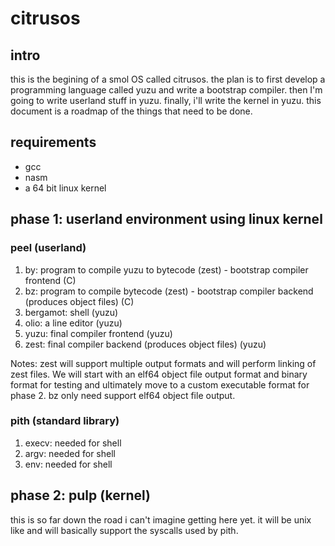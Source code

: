 # citrusos

## intro

this is the begining of a smol OS called citrusos. the plan is to first develop a programming language called yuzu and write a bootstrap compiler. then I'm going to write userland stuff in yuzu. finally, i'll write the kernel in yuzu. this document is a roadmap of the things that need to be done.

## requirements

* gcc
* nasm
* a 64 bit linux kernel

## phase 1: userland environment using linux kernel

### peel (userland)

1. by: program to compile yuzu to bytecode (zest) - bootstrap compiler frontend (C)
2. bz: program to compile bytecode (zest) - bootstrap compiler backend (produces object files) (C)
3. bergamot: shell (yuzu)
4. olio: a line editor (yuzu)
5. yuzu: final compiler frontend (yuzu)
6. zest: final compiler backend (produces object files) (yuzu)

Notes: zest will support multiple output formats and will perform linking of zest files. We will start with
an elf64 object file output format and binary format for testing and ultimately move to a custom executable format
for phase 2. bz only need support elf64 object file output.

### pith (standard library)

1. execv: needed for shell
2. argv: needed for shell
3. env: needed for shell

## phase 2: pulp (kernel)

this is so far down the road i can't imagine getting here yet. it will be unix like and will basically support the syscalls used by pith.
